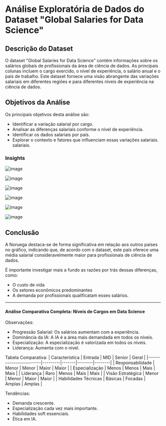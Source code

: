 # Análise Exploratória de Dados do Dataset "Global Salaries for Data Science"
## Descrição do Dataset
O dataset "Global Salaries for Data Science" contém informações sobre os salários globais de profissionais da área de ciência de dados. As principais colunas incluem o cargo exercido, o nível de experiência, o salário anual e o país de trabalho. Este dataset fornece uma visão abrangente das variações salariais em diferentes regiões e para diferentes níveis de experiência na ciência de dados.

## Objetivos da Análise
Os principais objetivos desta análise são:

- Identificar a variação salarial por cargo.
- Analisar as diferenças salariais conforme o nível de experiência.
- Identificar os dados salariais por país.
- Explorar o contexto e fatores que influenciam essas variações salariais. salariais.

### Insights
![image](https://github.com/user-attachments/assets/49b59b87-70a8-4edf-9e43-2b18d908f5aa)

![image](https://github.com/user-attachments/assets/ed1571d4-7650-40dc-9b97-46809bacac78)

![image](https://github.com/user-attachments/assets/4d095bbd-b458-4f94-9de2-ae7b8804cd2f)

![image](https://github.com/user-attachments/assets/e31f5dc2-ebb5-4175-abbb-43361b671cfb)

![image](https://github.com/user-attachments/assets/3c9c0b8f-4710-4c51-96fc-c27ead1dc27a)

![image](https://github.com/user-attachments/assets/d96c7e22-7958-4245-9604-ff83a6d2713e)

## Conclusão
A Noruega destaca-se de forma significativa em relação aos outros países no gráfico, indicando que, de acordo com o dataset, este país oferece uma média salarial consideravelmente maior para profissionais de ciência de dados.

É importante investigar mais a fundo as razões por trás dessas diferenças, como:

- O custo de vida
- Os setores econômicos predominantes
- A demanda por profissionais qualificatam esses salários.

--------
#### Análise Comparativa Completa: Níveis de Cargos em Data Science
Observações:

- Progressão Salarial: Os salários aumentam com a experiência.
- Dominância da IA: A IA é a área mais demandada em todos os níveis.
- Especialização: A especialização é valorizada em todos os níveis.
- Liderança: Aumenta com o nível.
  
Tabela Comparativa:
| Característica         | Entrada | MID   | Senior | Geral  |
|------------------------|---------|-------|--------|--------|
| Responsabilidade       | Menor   | Menor | Maior  | Maior  |
| Especialização         | Menos   | Menos | Mais   | Mais   |
| Liderança              | Raro    | Menos | Mais   | Mais   |
| Visão Estratégica       | Menor   | Menor | Maior  | Maior  |
| Habilidades Técnicas    | Básicas | Focadas | Amplas | Amplas |

Tendências:

- Demanda crescente.
- Especialização cada vez mais importante.
- Habilidades soft essenciais.
- Ética em IA.
